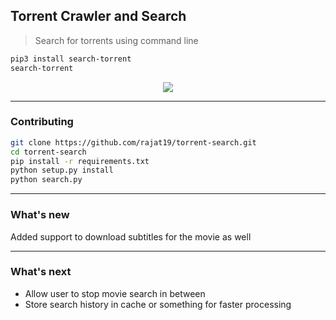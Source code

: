 ## Torrent Crawler and Search
> Search for torrents using command line
```bash
pip3 install search-torrent
search-torrent
```

<p align="center"><img src="img/search-torrent-colorized.gif?raw=true"/></p>

---
### Contributing
```bash
git clone https://github.com/rajat19/torrent-search.git
cd torrent-search
pip install -r requirements.txt
python setup.py install
python search.py
```

---
### What's new
Added support to download subtitles for the movie as well

---
### What's next
- Allow user to stop movie search in between
- Store search history in cache or something for faster processing
